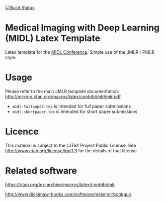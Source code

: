 [![Build Status](https://travis-ci.com/MIDL-Conference/MIDLLatexTemplate.svg?branch=master)](https://travis-ci.com/MIDL-Conference/MIDLLatexTemplate)

# Medical Imaging with Deep Learning (MIDL) Latex Template
Latex template for the [MIDL Conference](http://midl.io). Simple use of the JMLR / PMLR style.

# Usage

Please refer to the main JMLR template documentation: http://mirrors.ctan.org/macros/latex/contrib/jmlr/jmlr.pdf

* `midl-fullpaper.tex` is intended for full paper submissions
* `midl-shortpaper.tex` is intended for short paper submissions

# Licence

This material is subject to the LaTeX Project Public License. 
See http://www.ctan.org/license/lppl1.3 
for the details of that license.

# Related software

https://ctan.org/tex-archive/macros/latex/contrib/jmlr

http://www.dickimaw-books.com/software/makejmlrbookgui/
